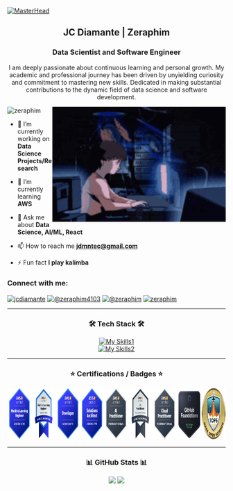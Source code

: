 [![MasterHead](./header.gif)]()

<!-- <h1 align="center">Hi 👋, I'm JC Diamante</h1> -->
<h2 align="center">JC Diamante | Zeraphim</h1>
<h3 align="center">Data Scientist and Software Engineer</h3>
<p align="center">I am deeply passionate about continuous learning and personal growth. My academic and professional journey has been driven by unyielding curiosity and commitment to mastering new skills. Dedicated in making substantial contributions to the dynamic field of data science and software development.</p>

<img align="right" alt="coding" width="400" src="./coding.gif">

<p align="left" padding="30"> <img src="https://komarev.com/ghpvc/?username=zeraphim&label=Profile%20views&color=0e75b6&style=flat" alt="zeraphim" /> </p>

<!-- <p align="left"> <a href="https://github.com/ryo-ma/github-profile-trophy"><img src="https://github-profile-trophy.vercel.app/?username=zeraphim" alt="zeraphim" /></a> </p> -->

- 🔭 I’m currently working on **Data Science Projects/Research**

- 🌱 I’m currently learning **AWS**

- 💬 Ask me about **Data Science, AI/ML, React**

- 📫 How to reach me **jdmntec@gmail.com**

- ⚡ Fun fact **I play kalimba**

<h3 align="left">Connect with me:</h3>

<p align="left">
<a href="https://linkedin.com/in/jcdiamante" target="blank"><img align="center" src="https://raw.githubusercontent.com/rahuldkjain/github-profile-readme-generator/master/src/images/icons/Social/linked-in-alt.svg" alt="jcdiamante" height="30" width="40" /></a>
<a href="https://www.youtube.com/channel/UCG1exqSNKgEniM-3XSLcS2w" target="blank"><img align="center" src="https://raw.githubusercontent.com/rahuldkjain/github-profile-readme-generator/master/src/images/icons/Social/youtube.svg" alt="@zeraphim4103" height="30" width="40" /></a>
<a href="https://dev.to/@zeraphim" target="blank"><img align="center" src="https://raw.githubusercontent.com/rahuldkjain/github-profile-readme-generator/master/src/images/icons/Social/devto.svg" alt="@zeraphim" height="30" width="40" /></a>
<a href="https://kaggle.com/zeraphim" target="blank"><img align="center" src="https://raw.githubusercontent.com/rahuldkjain/github-profile-readme-generator/master/src/images/icons/Social/kaggle.svg" alt="zeraphim" height="30" width="40" /></a>
</p>

<div align="center">

  <hr>

  <h3>🛠️ Tech Stack 🛠️</h3>

[![My Skills1](https://skillicons.dev/icons?i=py,anaconda,pytorch,sklearn,tensorflow,qt,r,postman,django,flask,aws,git,firebase,postgres,mysql,mongodb,sqlite,react,js,html,tailwind,sass,css,npm,nodejs,spring,express,vite,vercel,nginx,netlify,cpp,arduino,raspberrypi,vscode,sublime&perline=12)](https://skillicons.dev)
<br>
[![My Skills2](https://skillicons.dev/icons?i=linux,ubuntu,kali,windows,apple,bash,replit,discord,figma,ps,matlab,notion&perline=12)](https://skillicons.dev)

</div>

<div align="center">

  <hr>

  <h3>⭐️ Certifications / Badges ⭐️</h3>

  <div style="display: flex; flex-direction: row; align-items: center; justify-content: center">
    <!-- AWS MLA -->
    <a href="https://www.credly.com/badges/3d19a07a-a46c-43e3-8539-8bb20791bf6d/public_url" target="_blank">
        <img src="images/mla.webp" height="120" alt="AWS Certified Machine Learning Engineer Associate"/>
    </a>
    <!-- AWS MLA Early Adopter -->
    <a href="https://www.credly.com/badges/74d889fc-e4f7-477b-95f8-636044937ab7/public_url" target="_blank">
        <img src="images/mla-early-adopter.webp" height="120" alt="AWS Certified Machine Learning Engineer Associate Early Adopter"/>
    </a>
    <!-- AWS DVA -->
    <a href="https://www.credly.com/badges/2b5607ea-7062-40cc-8bc6-79ee245602a2/public_url" target="_blank">
        <img src="images/dva.webp" height="120" alt="AWS Certified Developer Associate"/>
    </a>
    <!-- AWS SAA -->
    <a href="https://www.credly.com/badges/18ee08a5-758c-4cc5-8960-45ad1a3486db/public_url" target="_blank">
        <img src="images/saa.webp" height="120" alt="AWS Certified Solutions Architect Associate"/>
    </a>
    <!-- AWS AI Practitioner -->
    <a href="https://www.credly.com/badges/1ea46f2b-87f2-48fd-986f-4f27cb94b921/public_url" target="_blank">
        <img src="images/aiprac.webp" height="120" alt="AWS Certified AI Practitioner"/>
    </a>
    <!-- AWS AI Practitioner Early Adopter -->
    <a href="https://www.credly.com/badges/f7ed4608-eeeb-4a9d-835c-ed25089db801/public_url" target="_blank">
        <img src="images/aiprac-early-adopter.webp" height="120" alt="AWS AI Practitioner Early Adopter"/>
    </a>
    <!-- AWS CloudPrac -->
    <a href="https://www.credly.com/badges/e7181a34-70c1-4d52-937b-a4c34285247b/public_url" target="_blank">
        <img src="images/cloudprac.webp" height="120" alt="AWS Certified Cloud Practitioner"/>
    </a>
    <!-- GitHub Foundations -->
    <a href="https://www.credly.com/badges/c7fde662-c2fe-49f2-8eb0-032cab0297bc/public_url" target="_blank">
      <img src="images/foundations.webp" height="120" alt="GitHub Foundations Certification"/>
    </a>
    <!-- NASA TOPS Open Science 101 -->
    <a href="https://www.credly.com/badges/94e7bd4d-4522-42af-82fe-76065b7e6090/public_url" target="_blank">
      <img src="images/nasa_open_science.webp" height="120" alt="GitHub Foundations Certification"/>
    </a>
  </div>

</div>

<hr>

<div align="center">
<h3>📊 GitHub Stats 📊</h3>

<p float="left">
  <img src="https://github-readme-stats.vercel.app/api/top-langs?username=zeraphim&show_icons=true&locale=en&layout=compact&theme=gotham" height="195"/>
  <img src="https://github-readme-stats.vercel.app/api?username=zeraphim&show_icons=true&locale=en&theme=gotham" height="195"/> 
</p>

<!--
<p>
  <img src="https://github-readme-streak-stats.herokuapp.com/?user=zeraphim&&theme=gotham" width="800" />
</p>
-->

</div>

</td>
<td>
